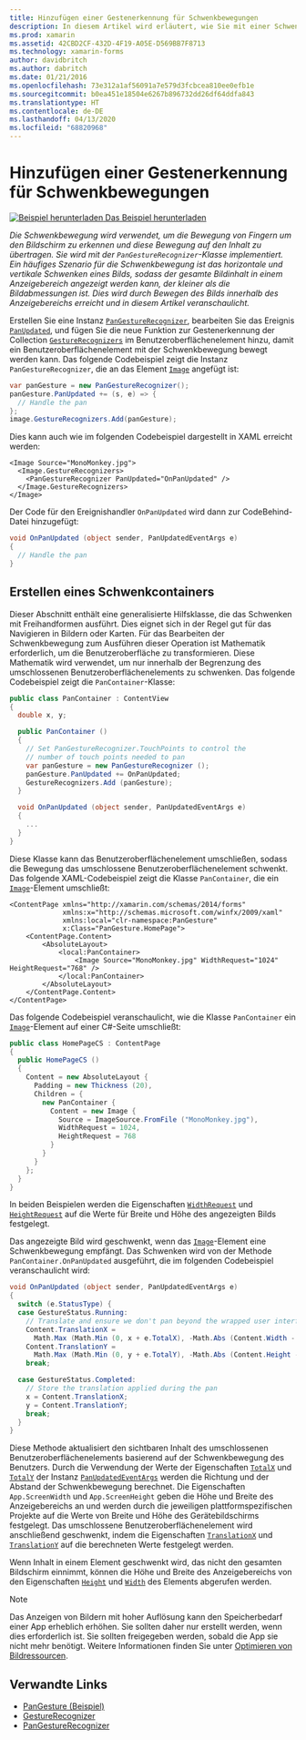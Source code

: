 ```yaml
---
title: Hinzufügen einer Gestenerkennung für Schwenkbewegungen
description: In diesem Artikel wird erläutert, wie Sie mit einer Schwenkbewegung ein Bild horizontal und vertikal schwenken, sodass der gesamte Bildinhalt in einem Anzeigebereich angezeigt werden kann, der kleiner als die Bildabmessungen ist.
ms.prod: xamarin
ms.assetid: 42CBD2CF-432D-4F19-A05E-D569BB7F8713
ms.technology: xamarin-forms
author: davidbritch
ms.author: dabritch
ms.date: 01/21/2016
ms.openlocfilehash: 73e312a1af56091a7e579d3fcbcea810ee0efb1e
ms.sourcegitcommit: b0ea451e18504e6267b896732dd26df64ddfa843
ms.translationtype: HT
ms.contentlocale: de-DE
ms.lasthandoff: 04/13/2020
ms.locfileid: "68820968"
---
```

# <a name="adding-a-pan-gesture-recognizer"></a>Hinzufügen einer Gestenerkennung für Schwenkbewegungen

[![Beispiel herunterladen](~/media/shared/download.png) Das Beispiel herunterladen](https://docs.microsoft.com/samples/xamarin/xamarin-forms-samples/workingwithgestures-pangesture)

_Die Schwenkbewegung wird verwendet, um die Bewegung von Fingern um den Bildschirm zu erkennen und diese Bewegung auf den Inhalt zu übertragen. Sie wird mit der `PanGestureRecognizer`-Klasse implementiert. Ein häufiges Szenario für die Schwenkbewegung ist das horizontale und vertikale Schwenken eines Bilds, sodass der gesamte Bildinhalt in einem Anzeigebereich angezeigt werden kann, der kleiner als die Bildabmessungen ist. Dies wird durch Bewegen des Bilds innerhalb des Anzeigebereichs erreicht und in diesem Artikel veranschaulicht._

Erstellen Sie eine Instanz [`PanGestureRecognizer`](xref:Xamarin.Forms.PanGestureRecognizer), bearbeiten Sie das Ereignis [`PanUpdated`](xref:Xamarin.Forms.PanGestureRecognizer.PanUpdated), und fügen Sie die neue Funktion zur Gestenerkennung der Collection [`GestureRecognizers`](xref:Xamarin.Forms.View.GestureRecognizers) im Benutzeroberflächenelement hinzu, damit ein Benutzeroberflächenelement mit der Schwenkbewegung bewegt werden kann. Das folgende Codebeispiel zeigt die Instanz `PanGestureRecognizer`, die an das Element [`Image`](xref:Xamarin.Forms.Image) angefügt ist:

```csharp
var panGesture = new PanGestureRecognizer();
panGesture.PanUpdated += (s, e) => {
  // Handle the pan
};
image.GestureRecognizers.Add(panGesture);
```

Dies kann auch wie im folgenden Codebeispiel dargestellt in XAML erreicht werden:

```xaml
<Image Source="MonoMonkey.jpg">
  <Image.GestureRecognizers>
    <PanGestureRecognizer PanUpdated="OnPanUpdated" />
  </Image.GestureRecognizers>
</Image>
```

Der Code für den Ereignishandler `OnPanUpdated` wird dann zur CodeBehind-Datei hinzugefügt:

```csharp
void OnPanUpdated (object sender, PanUpdatedEventArgs e)
{
  // Handle the pan
}
```

## <a name="creating-a-pan-container"></a>Erstellen eines Schwenkcontainers

Dieser Abschnitt enthält eine generalisierte Hilfsklasse, die das Schwenken mit Freihandformen ausführt. Dies eignet sich in der Regel gut für das Navigieren in Bildern oder Karten. Für das Bearbeiten der Schwenkbewegung zum Ausführen dieser Operation ist Mathematik erforderlich, um die Benutzeroberfläche zu transformieren. Diese Mathematik wird verwendet, um nur innerhalb der Begrenzung des umschlossenen Benutzeroberflächenelements zu schwenken. Das folgende Codebeispiel zeigt die `PanContainer`-Klasse:

```csharp
public class PanContainer : ContentView
{
  double x, y;

  public PanContainer ()
  {
    // Set PanGestureRecognizer.TouchPoints to control the
    // number of touch points needed to pan
    var panGesture = new PanGestureRecognizer ();
    panGesture.PanUpdated += OnPanUpdated;
    GestureRecognizers.Add (panGesture);
  }

  void OnPanUpdated (object sender, PanUpdatedEventArgs e)
  {
    ...
  }
}
```

Diese Klasse kann das Benutzeroberflächenelement umschließen, sodass die Bewegung das umschlossene Benutzeroberflächenelement schwenkt. Das folgende XAML-Codebeispiel zeigt die Klasse `PanContainer`, die ein [`Image`](xref:Xamarin.Forms.Image)-Element umschließt:

```xaml
<ContentPage xmlns="http://xamarin.com/schemas/2014/forms"
             xmlns:x="http://schemas.microsoft.com/winfx/2009/xaml"
             xmlns:local="clr-namespace:PanGesture"
             x:Class="PanGesture.HomePage">
    <ContentPage.Content>
        <AbsoluteLayout>
            <local:PanContainer>
                <Image Source="MonoMonkey.jpg" WidthRequest="1024" HeightRequest="768" />
            </local:PanContainer>
        </AbsoluteLayout>
    </ContentPage.Content>
</ContentPage>
```

Das folgende Codebeispiel veranschaulicht, wie die Klasse `PanContainer` ein [`Image`](xref:Xamarin.Forms.Image)-Element auf einer C#-Seite umschließt:

```csharp
public class HomePageCS : ContentPage
{
  public HomePageCS ()
  {
    Content = new AbsoluteLayout {
      Padding = new Thickness (20),
      Children = {
        new PanContainer {
          Content = new Image {
            Source = ImageSource.FromFile ("MonoMonkey.jpg"),
            WidthRequest = 1024,
            HeightRequest = 768
          }
        }
      }
    };
  }
}
```

In beiden Beispielen werden die Eigenschaften [`WidthRequest`](xref:Xamarin.Forms.VisualElement.WidthRequest) und [`HeightRequest`](xref:Xamarin.Forms.VisualElement.HeightRequest) auf die Werte für Breite und Höhe des angezeigten Bilds festgelegt.

Das angezeigte Bild wird geschwenkt, wenn das [`Image`](xref:Xamarin.Forms.Image)-Element eine Schwenkbewegung empfängt. Das Schwenken wird von der Methode `PanContainer.OnPanUpdated` ausgeführt, die im folgenden Codebeispiel veranschaulicht wird:

```csharp
void OnPanUpdated (object sender, PanUpdatedEventArgs e)
{
  switch (e.StatusType) {
  case GestureStatus.Running:
    // Translate and ensure we don't pan beyond the wrapped user interface element bounds.
    Content.TranslationX =
      Math.Max (Math.Min (0, x + e.TotalX), -Math.Abs (Content.Width - App.ScreenWidth));
    Content.TranslationY =
      Math.Max (Math.Min (0, y + e.TotalY), -Math.Abs (Content.Height - App.ScreenHeight));
    break;

  case GestureStatus.Completed:
    // Store the translation applied during the pan
    x = Content.TranslationX;
    y = Content.TranslationY;
    break;
  }
}
```

Diese Methode aktualisiert den sichtbaren Inhalt des umschlossenen Benutzeroberflächenelements basierend auf der Schwenkbewegung des Benutzers. Durch die Verwendung der Werte der Eigenschaften [`TotalX`](xref:Xamarin.Forms.PanUpdatedEventArgs.TotalX) und [`TotalY`](xref:Xamarin.Forms.PanUpdatedEventArgs.TotalY) der Instanz [`PanUpdatedEventArgs`](xref:Xamarin.Forms.PanUpdatedEventArgs) werden die Richtung und der Abstand der Schwenkbewegung berechnet. Die Eigenschaften `App.ScreenWidth` und `App.ScreenHeight` geben die Höhe und Breite des Anzeigebereichs an und werden durch die jeweiligen plattformspezifischen Projekte auf die Werte von Breite und Höhe des Gerätebildschirms festgelegt. Das umschlossene Benutzeroberflächenelement wird anschließend geschwenkt, indem die Eigenschaften [`TranslationX`](xref:Xamarin.Forms.VisualElement.TranslationX) und [`TranslationY`](xref:Xamarin.Forms.VisualElement.TranslationY) auf die berechneten Werte festgelegt werden.

Wenn Inhalt in einem Element geschwenkt wird, das nicht den gesamten Bildschirm einnimmt, können die Höhe und Breite des Anzeigebereichs von den Eigenschaften [`Height`](xref:Xamarin.Forms.VisualElement.Height) und [`Width`](xref:Xamarin.Forms.VisualElement.Width) des Elements abgerufen werden.

> [!NOTE]
> Das Anzeigen von Bildern mit hoher Auflösung kann den Speicherbedarf einer App erheblich erhöhen. Sie sollten daher nur erstellt werden, wenn dies erforderlich ist. Sie sollten freigegeben werden, sobald die App sie nicht mehr benötigt. Weitere Informationen finden Sie unter [Optimieren von Bildressourcen](~/xamarin-forms/deploy-test/performance.md#optimize-image-resources).

## <a name="related-links"></a>Verwandte Links

- [PanGesture (Beispiel)](https://docs.microsoft.com/samples/xamarin/xamarin-forms-samples/workingwithgestures-pangesture)
- [GestureRecognizer](xref:Xamarin.Forms.GestureRecognizer)
- [PanGestureRecognizer](xref:Xamarin.Forms.PanGestureRecognizer)
